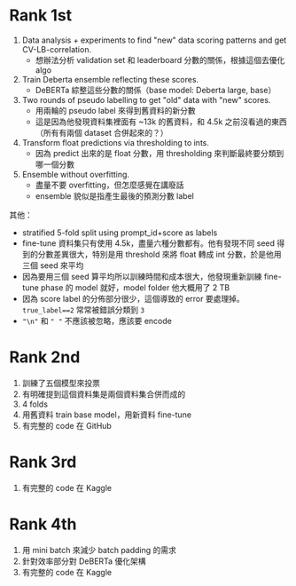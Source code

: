 # Rank 1st
1. Data analysis + experiments to find "new" data scoring patterns and get CV-LB-correlation.
    - 想辦法分析 validation set 和 leaderboard 分數的關係，根據這個去優化 algo
2. Train Deberta ensemble reflecting these scores.
    - DeBERTa 綜整這些分數的關係（base model: Deberta large, base）
3. Two rounds of pseudo labelling to get "old" data with "new" scores.
    - 用兩輪的 pseudo label 來得到舊資料的新分數
    - 這是因為他發現資料集裡面有 ~13k 的舊資料，和 4.5k 之前沒看過的東西（所有有兩個 dataset 合併起來的？）
4. Transform float predictions via thresholding to ints.
    - 因為 predict 出來的是 float 分數，用 thresholding 來判斷最終要分類到哪一個分數
5. Ensemble without overfitting.
    - 盡量不要 overfitting，但怎麼感覺在講廢話
    - ensemble 貌似是指產生最後的預測分數 label

其他：
- stratified 5-fold split using prompt_id+score as labels
- fine-tune 資料集只有使用 4.5k，盡量六種分數都有。他有發現不同 seed 得到的分數差異很大，特別是用 threshold 來將 float 轉成 int 分數，於是他用三個 seed 來平均
- 因為要用三個 seed 算平均所以訓練時間和成本很大，他發現重新訓練 fine-tune phase 的 model 就好，model folder 他大概用了 2 TB
- 因為 score label 的分佈部分很少，這個導致的 error 要處理掉。`true_label==2` 常常被錯誤分類到 `3`
- `"\n"` 和 `" "` 不應該被忽略，應該要 encode

# Rank 2nd
1. 訓練了五個模型來投票
2. 有明確提到這個資料集是兩個資料集合併而成的
3. 4 folds
4. 用舊資料 train base model，用新資料 fine-tune
5. 有完整的 code 在 GitHub

# Rank 3rd
1. 有完整的 code 在 Kaggle

# Rank 4th
1. 用 mini batch 來減少 batch padding 的需求
2. 針對效率部分對 DeBERTa 優化架構
3. 有完整的 code 在 Kaggle